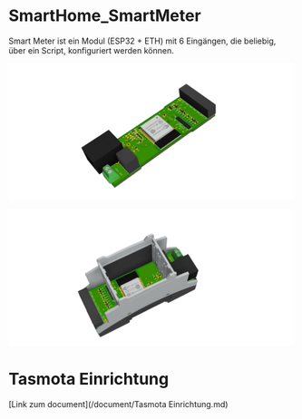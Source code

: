 # SmartHome_SmartMeter
Smart Meter ist ein Modul (ESP32 + ETH) mit 6 Eingängen, die beliebig, über ein Script, konfiguriert werden können.

![ASB](pict/SmartHome_3D_Leiterplatte.png)


![ASB](pict/SmartMeter_3D_Modul_mit_Gehause.png)

# Tasmota Einrichtung

[Link zum document](/document/Tasmota Einrichtung.md)
